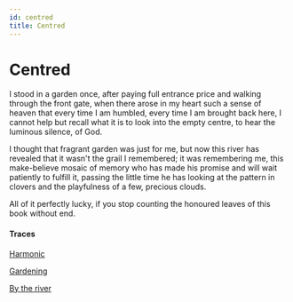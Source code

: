```yaml
---
id: centred
title: Centred
---
```


# Centred

I stood in a garden once,
after paying full entrance price
and walking through the front gate,
when there arose in my heart
such a sense of heaven that every time
I am humbled, every time I am
brought back here, I cannot help but recall
what it is to look into the empty centre,
to hear the luminous silence, of God.

I thought that fragrant garden
was just for me, but now
this river has revealed that it wasn't
the grail I remembered; 
it was remembering me, 
this make-believe mosaic of memory 
who has made his promise
and will wait patiently to fulfill it,
passing the little time he has 
looking at the pattern in clovers
and the playfulness of a few, precious clouds.

All of it perfectly lucky, if you stop counting 
the honoured leaves of this book without end.

#### Traces

[Harmonic](https://youtu.be/PvrPGO7ja3k?t=71 "Arabella Steinbacher")

[Gardening](https://www.youtube.com/watch?v=wxxToNpbM2I "Llewellyn Vaughan Lee")

[By the river](https://www.youtube.com/watch?v=l6kqu2mk-Kw "Smetana: Vltava")